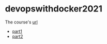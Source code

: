 # devopswithdocker2021
The course's [url](https://devopswithdocker.com/)
- [part1](https://github.com/phuwin95/devopswithdocker2021/tree/part1)
- [part2](https://github.com/phuwin95/devopswithdocker2021/tree/part2)